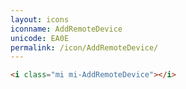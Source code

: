 ```yaml
---
layout: icons
iconname: AddRemoteDevice
unicode: EA0E
permalink: /icon/AddRemoteDevice/
---
```


``` html
<i class="mi mi-AddRemoteDevice"></i>
```
